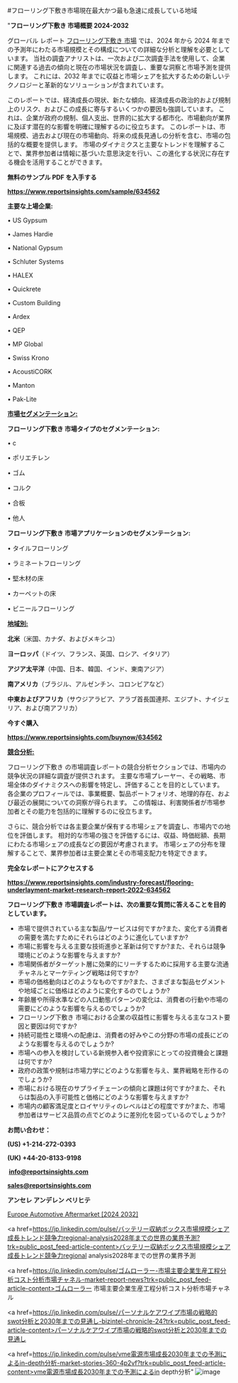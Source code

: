 #フローリング下敷き市場現在最大かつ最も急速に成長している地域

"<strong>フローリング下敷き 市場概要 2024-2032</strong>

グローバル レポート <a href=https://www.reportsinsights.com/sample/634562>フローリング下敷き 市場</a> では、2024 年から 2024 年までの予測年にわたる市場規模とその構成についての詳細な分析と理解を必要としています。 当社の調査アナリストは、一次および二次調査手法を使用して、企業に関連する過去の傾向と現在の市場状況を調査し、重要な洞察と市場予測を提供します。 これには、2032 年までに収益と市場シェアを拡大​​するための新しいテクノロジーと革新的なソリューションが含まれています。

このレポートでは、経済成長の現状、新たな傾向、経済成長の政治的および規制上のリスク、およびこの成長に寄与するいくつかの要因も強調しています。 これは、企業が政府の規制、個人支出、世界的に拡大する都市化、市場動向が業界に及ぼす潜在的な影響を明確に理解するのに役立ちます。 このレポートは、市場規模、過去および現在の市場動向、将来の成長見通しの分析を含む、市場の包括的な概要を提供します。 市場のダイナミクスと主要なトレンドを理解することで、業界参加者は情報に基づいた意思決定を行い、この進化する状況に存在する機会を活用することができます。

<strong><b>無料のサンプル PDF を入手する</b></strong>

<a href=https://www.reportsinsights.com/sample/634562><strong><u>https://www.reportsinsights.com/sample/634562</u></strong></a>

<strong>主要な上場企業:</strong>

• US Gypsum

• James Hardie

• National Gypsum

• Schluter Systems

• HALEX

• Quickrete

• Custom Building

• Ardex

• QEP

• MP Global

• Swiss Krono

• AcoustiCORK

• Manton

• Pak-Lite

<strong><u>市場セグメンテーション</u></strong><strong><u>:</u></strong>

<strong>フローリング下敷き 市場タイプのセグメンテーション:</strong>

• c

• ポリエチレン

• ゴム

• コルク

• 合板

• 他人

<strong>フローリング下敷き 市場アプリケーションのセグメンテーション:</strong>

• タイルフローリング

• ラミネートフローリング

• 堅木材の床

• カーペットの床

• ビニールフローリング

<strong><u>地域別</u></strong><strong><u>:</u></strong>

<strong>北米</strong>（米国、カナダ、およびメキシコ）

<strong>ヨーロッパ</strong>（ドイツ、フランス、英国、ロシア、イタリア）

<strong>アジア太平洋</strong>（中国、日本、韓国、インド、東南アジア）

<strong>南アメリカ</strong>（ブラジル、アルゼンチン、コロンビアなど）

<strong>中東およびアフリカ</strong>（サウジアラビア、アラブ首長国連邦、エジプト、ナイジェリア、および南アフリカ）

<strong>今すぐ購入</strong>

<a href=https://www.reportsinsights.com/buynow/634562><strong><u>https://www.reportsinsights.com/buynow/634562</u></strong></a>

<strong><u>競合分析:</u></strong>

フローリング下敷き の市場調査レポートの競合分析セクションでは、市場内の競争状況の詳細な調査が提供されます。 主要な市場プレーヤー、その戦略、市場全体のダイナミクスへの影響を特定し、評価することを目的としています。 各企業のプロフィールでは、事業概要、製品ポートフォリオ、地理的存在、および最近の展開についての洞察が得られます。 この情報は、利害関係者が市場参加者とその能力を包括的に理解するのに役立ちます。

さらに、競合分析では各主要企業が保有する市場シェアを調査し、市場内での地位を評価します。 相対的な市場の強さを評価するには、収益、時価総額、長期にわたる市場シェアの成長などの要因が考慮されます。 市場シェアの分布を理解することで、業界参加者は主要企業とその市場支配力を特定できます。

<strong>完全なレポートにアクセスする</strong>

<a href=https://www.reportsinsights.com/industry-forecast/flooring-underlayment-market-research-report-2022-634562><strong><u><b>https://www.reportsinsights.com/industry-forecast/flooring-underlayment-market-research-report-2022-634562</b></u></strong></a>

<strong><b>フローリング下敷き 市場調査レポートは、次の重要な質問に答えることを目的としています。</b></strong>
<ul>
  <li>市場で提供されている主な製品/サービスは何ですか?また、変化する消費者の需要を満たすためにそれらはどのように進化していますか?</li>
  <li>市場に影響を与える主要な技術進歩と革新は何ですか?また、それらは競争環境にどのような影響を与えますか?</li>
  <li>市場関係者がターゲット層に効果的にリーチするために採用する主要な流通チャネルとマーケティング戦略は何ですか?</li>
  <li>市場の価格動向はどのようなものですか?また、さまざまな製品セグメントや地域ごとに価格はどのように変化するのでしょうか?</li>
  <li>年齢層や所得水準などの人口動態パターンの変化は、消費者の行動や市場の需要にどのような影響を与えるのでしょうか?</li>
  <li>フローリング下敷き 市場における企業の収益性に影響を与える主なコスト要因と要因は何ですか?</li>
  <li>持続可能性と環境への配慮は、消費者の好みやこの分野の市場の成長にどのような影響を与えるのでしょうか?</li>
  <li>市場への参入を検討している新規参入者や投資家にとっての投資機会と課題は何ですか?</li>
  <li>政府の政策や規制は市場力学にどのような影響を与え、業界戦略を形作るのでしょうか?</li>
  <li>市場における現在のサプライチェーンの傾向と課題は何ですか?また、それらは製品の入手可能性と価格にどのような影響を与えますか?</li>
  <li>市場内の顧客満足度とロイヤリティのレベルはどの程度ですか?また、市場参加者はサービス品質の点でどのように差別化を図っているのでしょうか?</li>
</ul>
<strong>お問い合わせ：</strong>

<strong>(US) +1-214-272-0393</strong>

<strong>(UK) +44-20-8133-9198</strong>

<strong> </strong><a href=info@reportsinsights.com><strong><u>info@reportsinsights.com</u></strong></a>

<a href=sales@reportsinsights.com><strong><u>sales@reportsinsights.com</u></strong></a>

<strong>アンセレ アンデレン ベリヒテ</strong>

<a href=https://www.linkedin.com/pulse/europe-automotive-aftermarket-e-retailing-market-fiu4f/>Europe Automotive Aftermarket [2024 2032]</a>

<a href=https://jp.linkedin.com/pulse/バッテリー収納ボックス市場規模シェア成長トレンド競争力regional-analysis2028年までの世界の業界予測?trk=public_post_feed-article-content>バッテリー収納ボックス市場規模シェア成長トレンド競争力regional analysis2028年までの世界の業界予測</a>

<a href=https://jp.linkedin.com/pulse/ゴムローラー-市場主要企業生産工程分析コスト分析市場チャネル-market-report-news?trk=public_post_feed-article-content>ゴムローラー 市場主要企業生産工程分析コスト分析市場チャネル</a>

<a href=https://jp.linkedin.com/pulse/パーソナルケアワイプ市場の戦略的swot分析と2030年までの見通し-bizintel-chronicle-24?trk=public_post_feed-article-content>パーソナルケアワイプ市場の戦略的swot分析と2030年までの見通し</a>

<a href=https://jp.linkedin.com/pulse/vme電源市場成長2030年までの予測によるin-depth分析-market-stories-360-4p2vf?trk=public_post_feed-article-content>vme電源市場成長2030年までの予測によるin depth分析</a>"
![image](https://github.com/aakesh123242/RIMarket/assets/158431203/ac764b3f-6529-447f-ae42-5c77ebaac6e8)

